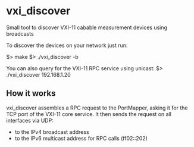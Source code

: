 # vxi_discover
Small tool to discover VXI-11 cabable measurement devices using broadcasts

To discover the devices on your network just run:

$> make
$> ./vxi_discover -b

You can also query for the VXI-11 RPC service using unicast:
$> ./vxi_discover 192.168.1.20

## How it works

vxi_discover assembles a RPC request to the PortMapper, asking it for the
TCP port of the VXI-11 core service. It then sends the request on all interfaces
via UDP:
* to the IPv4 broadcast address
* to the IPv6 multicast address for RPC calls (ff02::202)
